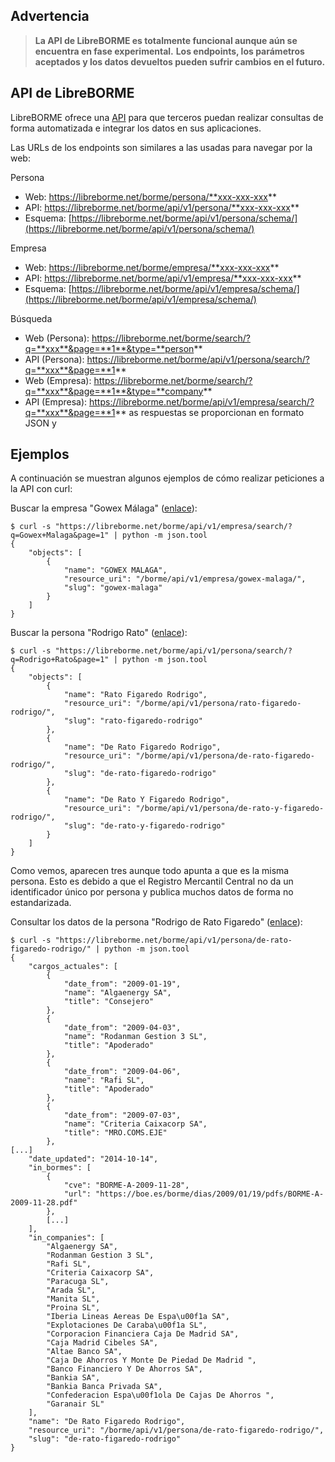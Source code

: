 Advertencia
----------

> **La API de LibreBORME es totalmente funcional aunque aún se encuentra en fase experimental.**
> **Los endpoints, los parámetros aceptados y los datos devueltos pueden sufrir cambios en el futuro.**

API de LibreBORME
-----------------

LibreBORME ofrece una [API](https://es.wikipedia.org/wiki/Interfaz_de_programaci%C3%B3n_de_aplicaciones)
para que terceros puedan realizar consultas de forma automatizada e integrar los datos en sus aplicaciones.

Las URLs de los endpoints son similares a las usadas para navegar por la web:

Persona

- Web: https://libreborme.net/borme/persona/**xxx-xxx-xxx**
- API: https://libreborme.net/borme/api/v1/persona/**xxx-xxx-xxx**
- Esquema: [https://libreborme.net/borme/api/v1/persona/schema/](https://libreborme.net/borme/api/v1/persona/schema/)

Empresa

- Web: https://libreborme.net/borme/empresa/**xxx-xxx-xxx**
- API: https://libreborme.net/borme/api/v1/empresa/**xxx-xxx-xxx**
- Esquema: [https://libreborme.net/borme/api/v1/empresa/schema/](https://libreborme.net/borme/api/v1/empresa/schema/)

Búsqueda

- Web (Persona): https://libreborme.net/borme/search/?q=**xxx**&page=**1**&type=**person**
- API (Persona): https://libreborme.net/borme/api/v1/persona/search/?q=**xxx**&page=**1**
- Web (Empresa): https://libreborme.net/borme/search/?q=**xxx**&page=**1**&type=**company**
- API (Empresa): https://libreborme.net/borme/api/v1/empresa/search/?q=**xxx**&page=**1**
as respuestas se proporcionan en formato JSON y

Ejemplos
--------

A continuación se muestran algunos ejemplos de cómo realizar peticiones a la API con curl:

Buscar la empresa "Gowex Málaga" ([enlace](https://libreborme.net/borme/api/v1/empresa/search/?q=Gowex+Malaga&page=1)):

```
$ curl -s "https://libreborme.net/borme/api/v1/empresa/search/?q=Gowex+Malaga&page=1" | python -m json.tool
{
    "objects": [
        {
            "name": "GOWEX MALAGA",
            "resource_uri": "/borme/api/v1/empresa/gowex-malaga/",
            "slug": "gowex-malaga"
        }
    ]
}

```
Buscar la persona "Rodrigo Rato" ([enlace](https://libreborme.net/borme/api/v1/persona/search/?q=Rodrigo+Rato&page=1)):

```
$ curl -s "https://libreborme.net/borme/api/v1/persona/search/?q=Rodrigo+Rato&page=1" | python -m json.tool
{
    "objects": [
        {
            "name": "Rato Figaredo Rodrigo",
            "resource_uri": "/borme/api/v1/persona/rato-figaredo-rodrigo/",
            "slug": "rato-figaredo-rodrigo"
        },
        {
            "name": "De Rato Figaredo Rodrigo",
            "resource_uri": "/borme/api/v1/persona/de-rato-figaredo-rodrigo/",
            "slug": "de-rato-figaredo-rodrigo"
        },
        {
            "name": "De Rato Y Figaredo Rodrigo",
            "resource_uri": "/borme/api/v1/persona/de-rato-y-figaredo-rodrigo/",
            "slug": "de-rato-y-figaredo-rodrigo"
        }
    ]
}
```

Como vemos, aparecen tres aunque todo apunta a que es la misma persona. Esto es debido a que el Registro Mercantil Central no da un identificador único por persona y publica
muchos datos de forma no estandarizada.


Consultar los datos de la persona "Rodrigo de Rato Figaredo" ([enlace](https://libreborme.net/borme/api/v1/persona/de-rato-figaredo-rodrigo/)):

```
$ curl -s "https://libreborme.net/borme/api/v1/persona/de-rato-figaredo-rodrigo/" | python -m json.tool
{
    "cargos_actuales": [
        {
            "date_from": "2009-01-19",
            "name": "Algaenergy SA",
            "title": "Consejero"
        },
        {
            "date_from": "2009-04-03",
            "name": "Rodanman Gestion 3 SL",
            "title": "Apoderado"
        },
        {
            "date_from": "2009-04-06",
            "name": "Rafi SL",
            "title": "Apoderado"
        },
        {
            "date_from": "2009-07-03",
            "name": "Criteria Caixacorp SA",
            "title": "MRO.COMS.EJE"
        },
[...]
    "date_updated": "2014-10-14",
    "in_bormes": [
        {
            "cve": "BORME-A-2009-11-28",
            "url": "https://boe.es/borme/dias/2009/01/19/pdfs/BORME-A-2009-11-28.pdf"
        },
        [...]
    ],
    "in_companies": [
        "Algaenergy SA",
        "Rodanman Gestion 3 SL",
        "Rafi SL",
        "Criteria Caixacorp SA",
        "Paracuga SL",
        "Arada SL",
        "Manita SL",
        "Proina SL",
        "Iberia Lineas Aereas De Espa\u00f1a SA",
        "Explotaciones De Caraba\u00f1a SL",
        "Corporacion Financiera Caja De Madrid SA",
        "Caja Madrid Cibeles SA",
        "Altae Banco SA",
        "Caja De Ahorros Y Monte De Piedad De Madrid ",
        "Banco Financiero Y De Ahorros SA",
        "Bankia SA",
        "Bankia Banca Privada SA",
        "Confederacion Espa\u00f1ola De Cajas De Ahorros ",
        "Garanair SL"
    ],
    "name": "De Rato Figaredo Rodrigo",
    "resource_uri": "/borme/api/v1/persona/de-rato-figaredo-rodrigo/",
    "slug": "de-rato-figaredo-rodrigo"
}
```
